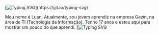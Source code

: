 [![Typing SVG](https://readme-typing-svg.demolab.com/?lines=Olá,+seja+bem+vindo!;)](https://git.io/typing-svg)

Meu nome é Luan. Atualmente, sou jovem aprendiz na empresa Gazin, na área de TI (Tecnologia da Informação). Tenho 17 anos e estou aqui para mostrar um pouco do que aprendi. 
[![Typing SVG](https://raw.githubusercontent.com/devicons/devicon/master/icons/javascript/javascript-plain.svg/width="50px")
